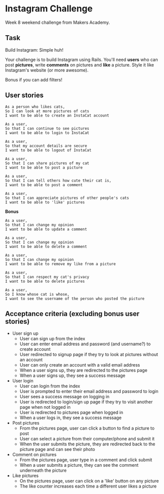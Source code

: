 Instagram Challenge
===================

Week 8 weekend challenge from Makers Academy.

## Task

Build Instagram: Simple huh!

Your challenge is to build Instagram using Rails. You'll need **users** who can post **pictures**, write **comments** on pictures and **like** a picture. Style it like Instagram's website (or more awesome).

Bonus if you can add filters!

## User stories

```
As a person who likes cats,
So I can look at more pictures of cats
I want to be able to create an InstaCat account
```

```
As a user,
So that I can continue to see pictures
I want to be able to login to InstaCat
```

```
As a user,
So that my account details are secure
I want to be able to logout of InstaCat
```

```
As a user,
So that I can share pictures of my cat
I want to be able to post a picture
```

```
As a user,
So that I can tell others how cute their cat is,
I want to be able to post a comment
```

```
As a user,
So that I can appreciate pictures of other people's cats
I want to be able to 'like' pictures
```

**Bonus**
```
As a user,
So that I can change my opinion
I want to be able to update a comment
```

```
As a user,
So that I can change my opinion
I want to be able to delete a comment
```

```
As a user,
So that I can change my opinion
I want to be able to remove my like from a picture
```

```
As a user,
So that I can respect my cat's privacy
I want to be able to delete pictures
```

```
As a user,
So I know whose cat is whose,
I want to see the username of the person who posted the picture
```

## Acceptance criteria (excluding bonus user stories)

- User sign up
  - User can sign up from the index
  - User can enter email address and password (and username?) to create account
  - User redirected to signup page if they try to look at pictures without an account
  - User can only create an account with a valid email address
  - When a user signs up, they are redirected to the pictures page
  - When a user signs up, they see a success message
- User login
  - User can login from the index
  - User is prompted to enter their email address and password to login
  - User sees a success message on logging in
  - User is redirected to login/sign up page if they try to visit another page when not logged in
  - User is redirected to pictures page when logged in
  - When a user logs in, they see a success message
- Post pictures
  - From the pictures page, user can click a button to find a picture to post
  - User can select a picture from their computer/phone and submit it
  - When the user submits the picture, they are redirected back to the picture page and can see their photo
- Comment on pictures
  - From the pictures page, user type in a comment and click submit
  - When a user submits a picture, they can see the comment underneath the picture
- Like pictures
  - On the pictures page, user can click on a 'like' button on any picture
  - The like counter increases each time a different user likes a picture
